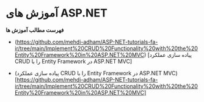 # آموزش های ASP.NET

**فهرست مطالب آموزش ها**
 - (https://github.com/mehdi-adham/ASP-NET-tutorials-fa-ir/tree/main/Implement%20CRUD%20Functionality%20with%20the%20Entity%20Framework%20in%20ASP.NET%20MVC) [پیاده سازی عملکرد CRUD را با Entity Framework در ASP.NET MVC]

 - (پیاده سازی عملکرد CRUD را با Entity Framework در ASP.NET MVC)[https://github.com/mehdi-adham/ASP-NET-tutorials-fa-ir/tree/main/Implement%20CRUD%20Functionality%20with%20the%20Entity%20Framework%20in%20ASP.NET%20MVC]


